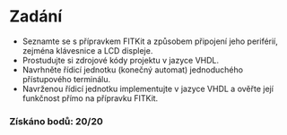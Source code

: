 # Zadání

 - Seznamte se s přípravkem FITKit a způsobem připojení jeho periférií, zejména klávesnice a LCD displeje.
 - Prostudujte si zdrojové kódy projektu v jazyce VHDL.
 - Navrhněte řídicí jednotku (konečný automat) jednoduchého přístupového terminálu.
 - Navrženou řídicí jednotku implementujte v jazyce VHDL a ověřte její funkčnost přímo na přípravku FITKit.

 ### Získáno bodů: 20/20